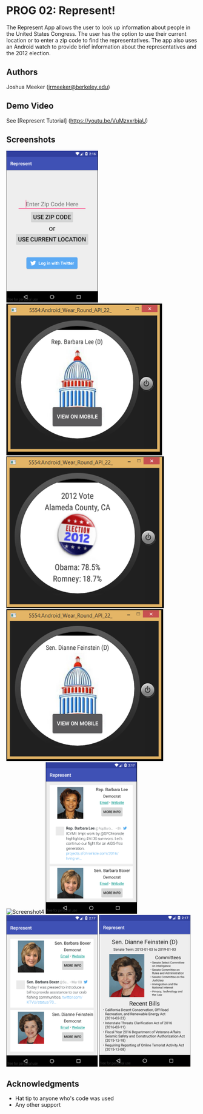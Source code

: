 # PROG 02: Represent!

The Represent App allows the user to look up information about people in the United States Congress. The user has the option to use their current location or to enter a zip code to find the representatives. The app also uses an Android watch to provide brief information about the representatives and the 2012 election. 

## Authors

Joshua Meeker ([jrmeeker@berkeley.edu](mailto:jrmeeker@berkeley.edu))

## Demo Video

See [Represent Tutorial] (https://youtu.be/VuMzxxrbjaU)

## Screenshots

<img src="screenshots/Screenshot (95).png" height="400" alt="Screenshot"/>
<img src="screenshots/Screenshot (96).png" height="400" alt="Screenshot1"/>
<img src="screenshots/Screenshot (97).png" height="400" alt="Screenshot2"/>
<img src="screenshots/Screenshot (98).png" height="400" alt="Screenshot3"/>
<img src="screenshots/Screenshot (99).png" height="400" alt="Screenshot4"/>
<img src="screenshots/Screenshot (100).png" height="400" alt="Screenshot5"/>
<img src="screenshots/Screenshot (101).png" height="400" alt="Screenshot6"/>
<img src="screenshots/Screenshot (102).png" height="400" alt="Screenshot7"/>

## Acknowledgments

* Hat tip to anyone who's code was used
* Any other support

